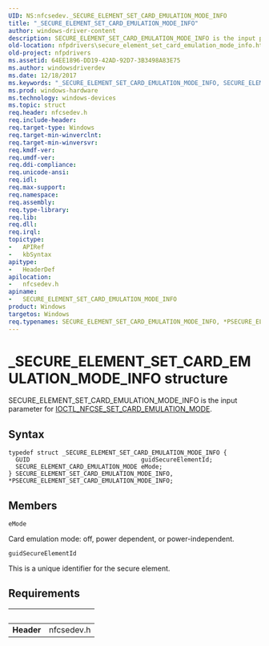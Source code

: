 ```yaml
---
UID: NS:nfcsedev._SECURE_ELEMENT_SET_CARD_EMULATION_MODE_INFO
title: "_SECURE_ELEMENT_SET_CARD_EMULATION_MODE_INFO"
author: windows-driver-content
description: SECURE_ELEMENT_SET_CARD_EMULATION_MODE_INFO is the input parameter for IOCTL_NFCSE_SET_CARD_EMULATION_MODE.
old-location: nfpdrivers\secure_element_set_card_emulation_mode_info.htm
old-project: nfpdrivers
ms.assetid: 64EE1896-DD19-42AD-92D7-3B3498A83E75
ms.author: windowsdriverdev
ms.date: 12/18/2017
ms.keywords: "_SECURE_ELEMENT_SET_CARD_EMULATION_MODE_INFO, SECURE_ELEMENT_SET_CARD_EMULATION_MODE_INFO, PSECURE_ELEMENT_SET_CARD_EMULATION_MODE_INFO, nfpdrivers.secure_element_set_card_emulation_mode_info, SECURE_ELEMENT_SET_CARD_EMULATION_MODE_INFO structure [Near-Field Proximity Drivers], nfcsedev/PSECURE_ELEMENT_SET_CARD_EMULATION_MODE_INFO, nfcsedev/SECURE_ELEMENT_SET_CARD_EMULATION_MODE_INFO, *PSECURE_ELEMENT_SET_CARD_EMULATION_MODE_INFO, PSECURE_ELEMENT_SET_CARD_EMULATION_MODE_INFO structure pointer [Near-Field Proximity Drivers]"
ms.prod: windows-hardware
ms.technology: windows-devices
ms.topic: struct
req.header: nfcsedev.h
req.include-header: 
req.target-type: Windows
req.target-min-winverclnt: 
req.target-min-winversvr: 
req.kmdf-ver: 
req.umdf-ver: 
req.ddi-compliance: 
req.unicode-ansi: 
req.idl: 
req.max-support: 
req.namespace: 
req.assembly: 
req.type-library: 
req.lib: 
req.dll: 
req.irql: 
topictype:
-	APIRef
-	kbSyntax
apitype:
-	HeaderDef
apilocation:
-	nfcsedev.h
apiname:
-	SECURE_ELEMENT_SET_CARD_EMULATION_MODE_INFO
product: Windows
targetos: Windows
req.typenames: SECURE_ELEMENT_SET_CARD_EMULATION_MODE_INFO, *PSECURE_ELEMENT_SET_CARD_EMULATION_MODE_INFO
---
```


# _SECURE_ELEMENT_SET_CARD_EMULATION_MODE_INFO structure
SECURE_ELEMENT_SET_CARD_EMULATION_MODE_INFO is the input parameter for  <a href="..\nfcsedev\ni-nfcsedev-ioctl_nfcse_set_card_emulation_mode.md">IOCTL_NFCSE_SET_CARD_EMULATION_MODE</a>.

## Syntax
````
typedef struct _SECURE_ELEMENT_SET_CARD_EMULATION_MODE_INFO {
  GUID                               guidSecureElementId;
  SECURE_ELEMENT_CARD_EMULATION_MODE eMode;
} SECURE_ELEMENT_SET_CARD_EMULATION_MODE_INFO, *PSECURE_ELEMENT_SET_CARD_EMULATION_MODE_INFO;
````

## Members


`eMode`

Card emulation mode: off, power dependent, or power-independent.

`guidSecureElementId`

This is a unique identifier for the secure element.


## Requirements
| &nbsp; | &nbsp; |
| ---- |:---- |
| **Header** | nfcsedev.h |
